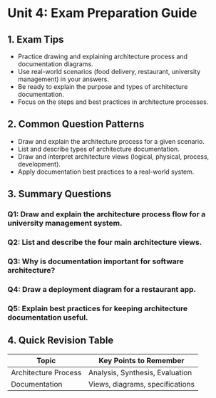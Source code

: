 # Unit 4: Exam Preparation Guide

## 1. Exam Tips
- Practice drawing and explaining architecture process and documentation diagrams.
- Use real-world scenarios (food delivery, restaurant, university management) in your answers.
- Be ready to explain the purpose and types of architecture documentation.
- Focus on the steps and best practices in architecture processes.

## 2. Common Question Patterns
- Draw and explain the architecture process for a given scenario.
- List and describe types of architecture documentation.
- Draw and interpret architecture views (logical, physical, process, development).
- Apply documentation best practices to a real-world system.

## 3. Summary Questions

### Q1: Draw and explain the architecture process flow for a university management system.
### Q2: List and describe the four main architecture views.
### Q3: Why is documentation important for software architecture?
### Q4: Draw a deployment diagram for a restaurant app.
### Q5: Explain best practices for keeping architecture documentation useful.

## 4. Quick Revision Table

| Topic                | Key Points to Remember                |
|----------------------|---------------------------------------|
| Architecture Process | Analysis, Synthesis, Evaluation       |
| Documentation        | Views, diagrams, specifications       |
